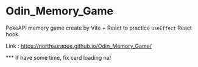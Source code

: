 # Odin_Memory_Game

PokeAPI memory game create by Vite + React to practice `useEffect` React hook.

Link : https://northsurapee.github.io/Odin_Memory_Game/

*** If have some time, fix card loading na!